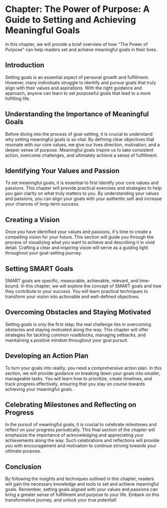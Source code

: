 Chapter: The Power of Purpose: A Guide to Setting and Achieving Meaningful Goals
================================================================================

In this chapter, we will provide a brief overview of how "The Power of Purpose" can help readers set and achieve meaningful goals in their lives.

Introduction
------------

Setting goals is an essential aspect of personal growth and fulfillment. However, many individuals struggle to identify and pursue goals that truly align with their values and aspirations. With the right guidance and approach, anyone can learn to set purposeful goals that lead to a more fulfilling life.

Understanding the Importance of Meaningful Goals
------------------------------------------------

Before diving into the process of goal-setting, it is crucial to understand why setting meaningful goals is so vital. By defining clear objectives that resonate with our core values, we give our lives direction, motivation, and a deeper sense of purpose. Meaningful goals inspire us to take consistent action, overcome challenges, and ultimately achieve a sense of fulfillment.

Identifying Your Values and Passion
-----------------------------------

To set meaningful goals, it is essential to first identify your core values and passions. This chapter will provide practical exercises and strategies to help you gain clarity on what truly matters to you. By understanding your values and passions, you can align your goals with your authentic self and increase your chances of long-term success.

Creating a Vision
-----------------

Once you have identified your values and passions, it's time to create a compelling vision for your future. This section will guide you through the process of visualizing what you want to achieve and describing it in vivid detail. Crafting a clear and inspiring vision will serve as a guiding light throughout your goal-setting journey.

Setting SMART Goals
-------------------

SMART goals are specific, measurable, achievable, relevant, and time-bound. In this chapter, we will explore the concept of SMART goals and how they contribute to your success. You will learn practical techniques to transform your vision into actionable and well-defined objectives.

Overcoming Obstacles and Staying Motivated
------------------------------------------

Setting goals is only the first step; the real challenge lies in overcoming obstacles and staying motivated along the way. This chapter will offer strategies for tackling common roadblocks, managing setbacks, and maintaining a positive mindset throughout your goal pursuit.

Developing an Action Plan
-------------------------

To turn your goals into reality, you need a comprehensive action plan. In this section, we will provide guidance on breaking down your goals into smaller, manageable tasks. You will learn how to prioritize, create timelines, and track progress effectively, ensuring that you stay on course towards achieving your meaningful goals.

Celebrating Milestones and Reflecting on Progress
-------------------------------------------------

In the pursuit of meaningful goals, it is crucial to celebrate milestones and reflect on your progress periodically. This final section of the chapter will emphasize the importance of acknowledging and appreciating your achievements along the way. Such celebrations and reflections will provide you with encouragement and motivation to continue striving towards your ultimate purpose.

Conclusion
----------

By following the insights and techniques outlined in this chapter, readers will gain the necessary knowledge and tools to set and achieve meaningful goals. Remember, setting goals aligned with your values and passions can bring a greater sense of fulfillment and purpose to your life. Embark on this transformative journey, and unlock your true potential!
